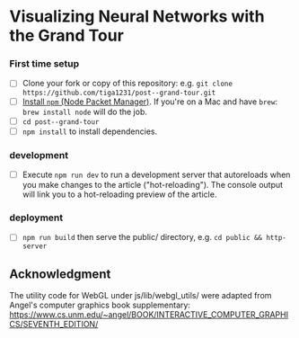 
# Visualizing Neural Networks with the Grand Tour

### First time setup
- [ ] Clone your fork or copy of this repository: e.g. `git clone https://github.com/tiga1231/post--grand-tour.git`
- [ ] [Install `npm` (Node Packet Manager)](https://docs.npmjs.com/getting-started/installing-node#installing-npm-from-the-nodejs-site). If you're on a Mac and have `brew`: `brew install node` will do the job.
- [ ] `cd post--grand-tour`
- [ ] `npm install` to install dependencies.

### development
- [ ] Execute `npm run dev` to run a development server that autoreloads when you make changes to the article ("hot-reloading"). The console output will link you to a hot-reloading preview of the article.

### deployment
- [ ] `npm run build` then serve the public/ directory, e.g. `cd public && http-server`


## Acknowledgment
The utility code for WebGL under js/lib/webgl_utils/ were adapted from Angel's computer graphics book supplementary: 
https://www.cs.unm.edu/~angel/BOOK/INTERACTIVE_COMPUTER_GRAPHICS/SEVENTH_EDITION/

